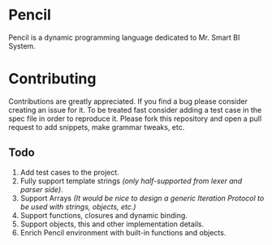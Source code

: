# Pencil
Pencil is a dynamic programming language dedicated to Mr. Smart BI System.
# Contributing
Contributions are greatly appreciated. If you find a bug please consider creating an issue for it. To be treated fast consider adding a test case in the spec file in order to reproduce it. Please fork this repository and open a pull request to add snippets, make grammar tweaks, etc.
## Todo
1. Add test cases to the project.
2. Fully support template strings _(only half-supported from lexer and parser side)_.
3. Support Arrays _(It would be nice to design a generic Iteration Protocol to be used with strings, objects, etc.)_
4. Support functions, closures and dynamic binding.
5. Support objects, this and other implementation details.
6. Enrich Pencil environment with built-in functions and objects.
